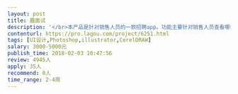 ```yaml
---                
layout: post       
title: 趣面试           
description: '</br>本产品是针对销售人员的一款招聘app。功能主要针对销售人员查看哪些企业在招人，能快速找到合适满意的工作。</br>目前需要一个专业的UI设计师迭代界面。界面大概40-60个左右，界面风格可以参考boss直聘。</br>'     
contenturl: https://pro.lagou.com/project/6251.html      
tags: [UI设计,Photoshop,illustrator,CorelDRAW]            
salary: 3000-5000元          
publish_time: 2018-02-03 10:47:56         
review: 4945人                   
apply: 35人                   
recommend: 0人                   
time_range: 2-4周              
---                 
```

